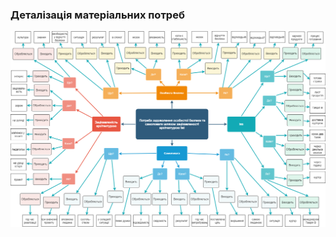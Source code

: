 ### Деталізація матеріальних потреб
![](https://github.com/oleksandrblazhko/nai205-shostak/blob/nai205-shostak_with_laboratory_work_1/SoftwareRequirements/DeterminingConsumerNeeds/MaterialNeedsDetails/lab1_shostak.drawio.png?raw=true)
